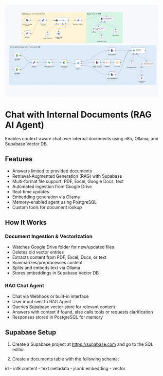 ![Screenshot 1](rag-aidocument-chat-workflow.png)
# Chat with Internal Documents (RAG AI Agent)

Enables context-aware chat over internal documents using n8n, Ollama, and Supabase Vector DB.

## Features
- Answers limited to provided documents
- Retrieval-Augmented Generation (RAG) with Supabase
- Multi-format file support: PDF, Excel, Google Docs, text
- Automated ingestion from Google Drive
- Real-time updates
- Embedding generation via Ollama
- Memory-enabled agent using PostgreSQL
- Custom tools for document lookup

## How It Works

### Document Ingestion & Vectorization
- Watches Google Drive folder for new/updated files
- Deletes old vector entries
- Extracts content from PDF, Excel, Docs, or text
- Summarizes/preprocesses content
- Splits and embeds text via Ollama
- Stores embeddings in Supabase Vector DB

### RAG Chat Agent
- Chat via Webhook or built-in interface
- User input sent to RAG Agent
- Queries Supabase vector store for relevant content
- Answers with context if found, else calls tools or requests clarification
- Responses stored in PostgreSQL for memory

## Supabase Setup
1. Create a Supabase project at https://supabase.com and go to the SQL editor.

2. Create a documents table with the following schema:

id - int8
content - text
metadata - jsonb
embedding - vector

